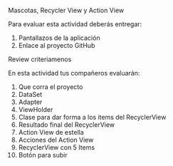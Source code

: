 Mascotas, Recycler View y Action View

Para evaluar esta actividad deberás entregar:

1.	Pantallazos de la aplicación
2.	Enlace al proyecto GitHub

Review criteriamenos 

En esta actividad tus compañeros evaluarán:

1.	Que corra el proyecto
2.	DataSet
3.	Adapter
4.	ViewHolder
5.	Clase para dar forma a los items del RecyclerView
6.	Resultado final del RecyclerView
7.	Action View de estella
8.	Acciones del Action View
9.	RecyclerView con 5 Items
10.	Botón para subir
